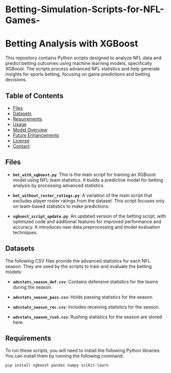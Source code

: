 # Betting-Simulation-Scripts-for-NFL-Games-

# Betting Analysis with XGBoost

This repository contains Python scripts designed to analyze NFL data and predict betting outcomes using machine learning models, specifically XGBoost. The scripts process advanced NFL statistics and help generate insights for sports betting, focusing on game predictions and betting decisions.

## Table of Contents

- [Files](#files)
- [Datasets](#datasets)
- [Requirements](#requirements)
- [Usage](#usage)
- [Model Overview](#model-overview)
- [Future Enhancements](#future-enhancements)
- [License](#license)
- [Contact](#contact)

## Files

- **`bet_with_xgboost.py`**: This is the main script for training an XGBoost model using NFL team statistics. It builds a predictive model for betting analysis by processing advanced statistics.
  
- **`bet_without_roster_ratings.py`**: A variation of the main script that excludes player roster ratings from the dataset. This script focuses only on team-based statistics to make predictions.

- **`xgboost_script_update.py`**: An updated version of the betting script, with optimized code and additional features for improved performance and accuracy. It introduces new data preprocessing and model evaluation techniques.

## Datasets

The following CSV files provide the advanced statistics for each NFL season. They are used by the scripts to train and evaluate the betting models:

- **`advstats_season_def.csv`**: Contains defensive statistics for the teams during the season.
  
- **`advstats_season_pass.csv`**: Holds passing statistics for the season.

- **`advstats_season_rec.csv`**: Includes receiving statistics for the season.

- **`advstats_season_rush.csv`**: Rushing statistics for the season are stored here.

## Requirements

To run these scripts, you will need to install the following Python libraries. You can install them by running the following command:

```bash
pip install xgboost pandas numpy scikit-learn
